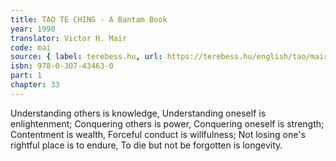 ```yaml
---
title: TAO TE CHING - A Bantam Book
year: 1990
translator: Victor H. Mair
code: mai
source: { label: terebess.hu, url: https://terebess.hu/english/tao/mair.html }
isbn: 978-0-307-43463-0
part: 1
chapter: 33
---
```


Understanding others is knowledge,
Understanding oneself is enlightenment;
Conquering others is power,
Conquering oneself is strength;
Contentment is wealth,
Forceful conduct is willfulness;
Not losing one's rightful place is to endure,
To die but not be forgotten is longevity.
